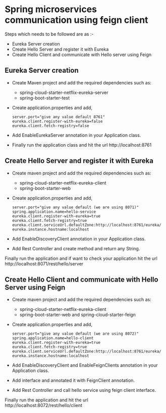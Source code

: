 # Spring microservices communication using feign client
Steps which needs to be followed are as :-

- Eureka Server creation
- Create Hello Server and register it with Eureka
- Create Hello Client and communicate with Hello server using Feign

## Eureka Server creation
- Create Maven project and add the required dependencies such as:
  - spring-cloud-starter-netflix-eureka-server
  - spring-boot-starter-test

 - Create application.properties and add,

   ```
   server.port="give any value default 8761"
   eureka.client.register-with-eureka=false
   eureka.client.fetch-registry=false
   ```
   
 - Add EnableEurekaServer annotation in your Application class.
 - Finally run the application class and hit the url http://localhost:8761

## Create Hello Server and register it with Eureka
-  Create maven project and add the required dependencies such as:
   - spring-cloud-starter-netflix-eureka-client
   - spring-boot-starter-web
     
-  Create application.properties and add,
  
      ```
      server.port="give any value default (we are using 8071)"
      spring.application.name=hello-service 
      eureka.client.register-with-eureka=true 
      eureka.client.fetch-registry=true 
      eureka.client.serviceUrl.defaultZone:http://localhost:8761/eureka/ 
      eureka.instance.hostname:localhost
      ```

-  Add EnableDiscoveryClient annotation in your Application class.
-  Add Rest Controller and create method and return any String.
  

Finally run the application and if want to check your application hit the url http://localhost:8071/rest/hello/server

## Create Hello Client and communicate with Hello Server using Feign
-  Create maven project and add the required dependencies such as:
   -  spring-cloud-starter-netflix-eureka-client
   -  spring-boot-starter-web and spring-cloud-starter-feign
     
-  Create application.properties and add, 

      ```
      server.port="give any value default (we are using 8072)"
      spring.application.name=hello-client 
      eureka.client.register-with-eureka=true 
      eureka.client.fetch-registry=true 
      eureka.client.serviceUrl.defaultZone:http://localhost:8761/eureka/ 
      eureka.instance.hostname:localhost
      ```
      
-  Add EnableDiscoveryClient and EnableFeignClients annotation in your Application class.
-  Add interface and annotated it with FeignClient annotation.
-  Add Rest Controller and call hello service using feign client interface.

Finally run the application and hit the url http://localhost:8072/rest/hello/client


